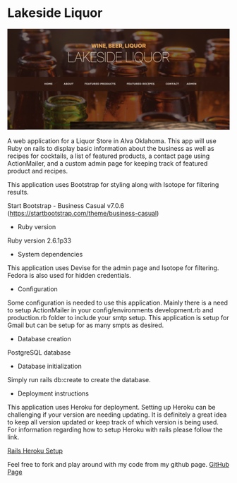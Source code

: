 # Lakeside Liquor

![Homepage ScreenShot](app/assets/images/homepage-screenshot.png)

A web application for a Liquor Store in Alva Oklahoma. This app will use Ruby on rails to display basic information about the business as well as recipes for cocktails, a list of featured products, a contact page using ActionMailer, and a custom admin page for keeping track of featured product and recipes.  

This application uses Bootstrap for styling along with Isotope for filtering results.

Start Bootstrap - Business Casual v7.0.6 (https://startbootstrap.com/theme/business-casual)

* Ruby version

Ruby version 2.6.1p33

* System dependencies

This application uses Devise for the admin page and Isotope for filtering. Fedora is also used for hidden credentials.   

* Configuration

Some configuration is needed to use this application. Mainly there is a need to setup ActionMailer in your config/environments development.rb and production.rb folder to include your smtp setup. This application is setup for Gmail but can be setup for as many smpts as desired.

* Database creation

PostgreSQL database

* Database initialization

Simply run rails db:create to create the database.

* Deployment instructions

This application uses Heroku for deployment. Setting up Heroku can be challenging if your version are needing updating. It is definitely a great idea to keep all version updated or keep track of which version is being used. For information regarding how to setup Heroku with rails please follow the link.

[Rails Heroku Setup](https://devcenter.heroku.com/articles/getting-started-with-rails6)




Feel free to fork and play around with my code from my github page.
[GitHub Page](https://github.com/dakotastates/rails-lakeside-liquor)

